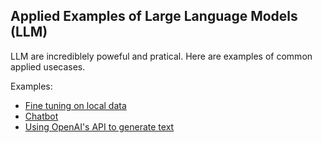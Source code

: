 Applied Examples of Large Language Models (LLM) 
---------

LLM are incrediblely poweful and pratical. Here are examples of common applied usecases.

Examples:

- [Fine tuning on local data](fine_tune_llm.py)
- [Chatbot](chatbot.py)
- [Using OpenAI's API to generate text](generate_text_openai_api.py)

